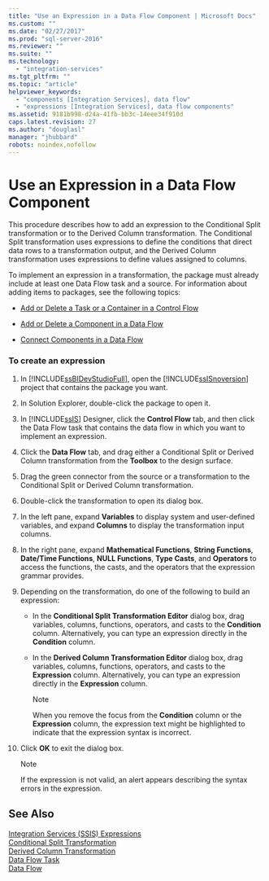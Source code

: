 ```yaml
---
title: "Use an Expression in a Data Flow Component | Microsoft Docs"
ms.custom: ""
ms.date: "02/27/2017"
ms.prod: "sql-server-2016"
ms.reviewer: ""
ms.suite: ""
ms.technology: 
  - "integration-services"
ms.tgt_pltfrm: ""
ms.topic: "article"
helpviewer_keywords: 
  - "components [Integration Services], data flow"
  - "expressions [Integration Services], data flow components"
ms.assetid: 9181b998-d24a-41fb-bb3c-14eee34f910d
caps.latest.revision: 27
ms.author: "douglasl"
manager: "jhubbard"
robots: noindex,nofollow
---
```

# Use an Expression in a Data Flow Component
  This procedure describes how to add an expression to the Conditional Split transformation or to the Derived Column transformation. The Conditional Split transformation uses expressions to define the conditions that direct data rows to a transformation output, and the Derived Column transformation uses expressions to define values assigned to columns.  
  
 To implement an expression in a transformation, the package must already include at least one Data Flow task and a source. For information about adding items to packages, see the following topics:  
  
-   [Add or Delete a Task or a Container in a Control Flow](../integration-services/control-flow/add-or-delete-a-task-or-a-container-in-a-control-flow.md)  
  
-   [Add or Delete a Component in a Data Flow](../integration-services/data-flow/add-or-delete-a-component-in-a-data-flow.md)  
  
-   [Connect Components in a Data Flow](../integration-services/data-flow/connect-components-in-a-data-flow.md)  
  
### To create an expression  
  
1.  In [!INCLUDE[ssBIDevStudioFull](../a9notintoc/includes/ssbidevstudiofull-md.md)], open the [!INCLUDE[ssISnoversion](../a9notintoc/includes/ssisnoversion-md.md)] project that contains the package you want.  
  
2.  In Solution Explorer, double-click the package to open it.  
  
3.  In [!INCLUDE[ssIS](../a9retired/includes/ssis-md.md)] Designer, click the **Control Flow** tab, and then click the Data Flow task that contains the data flow in which you want to implement an expression.  
  
4.  Click the **Data Flow** tab, and drag either a Conditional Split or Derived Column transformation from the **Toolbox** to the design surface.  
  
5.  Drag the green connector from the source or a transformation to the Conditional Split or Derived Column transformation.  
  
6.  Double-click the transformation to open its dialog box.  
  
7.  In the left pane, expand **Variables** to display system and user-defined variables, and expand **Columns** to display the transformation input columns.  
  
8.  In the right pane, expand **Mathematical Functions**, **String Functions**, **Date/Time Functions**, **NULL Functions**, **Type Casts**, and **Operators** to access the functions, the casts, and the operators that the expression grammar provides.  
  
9. Depending on the transformation, do one of the following to build an expression:  
  
    -   In the **Conditional Split Transformation Editor** dialog box, drag variables, columns, functions, operators, and casts to the **Condition** column. Alternatively, you can type an expression directly in the **Condition** column.  
  
    -   In the **Derived Column Transformation Editor** dialog box, drag variables, columns, functions, operators, and casts to the **Expression** column. Alternatively, you can type an expression directly in the **Expression** column.  
  
        > [!NOTE]  
        >  When you remove the focus from the **Condition** column or the **Expression** column, the expression text might be highlighted to indicate that the expression syntax is incorrect.  
  
10. Click **OK** to exit the dialog box.  
  
    > [!NOTE]  
    >  If the expression is not valid, an alert appears describing the syntax errors in the expression.  
  
## See Also  
 [Integration Services &#40;SSIS&#41; Expressions](../integration-services/expressions/integration-services-ssis-expressions.md)   
 [Conditional Split Transformation](../integration-services/data-flow/transformations/conditional-split-transformation.md)   
 [Derived Column Transformation](../integration-services/data-flow/transformations/derived-column-transformation.md)   
 [Data Flow Task](../integration-services/control-flow/data-flow-task.md)   
 [Data Flow](../integration-services/data-flow/data-flow.md)  
  
  